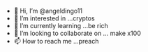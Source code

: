 - 👋 Hi, I’m @angeldingo11
- 👀 I’m interested in ...cryptos
- 🌱 I’m currently learning ...be rich
- 💞️ I’m looking to collaborate on ... make x100
- 📫 How to reach me ...preach

<!---
angeldingo11/angeldingo11 is a ✨ special ✨ repository because its `README.md` (this file) appears on your GitHub profile.
You can click the Preview link to take a look at your changes.
--->
